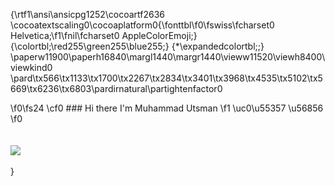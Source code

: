 {\rtf1\ansi\ansicpg1252\cocoartf2636
\cocoatextscaling0\cocoaplatform0{\fonttbl\f0\fswiss\fcharset0 Helvetica;\f1\fnil\fcharset0 AppleColorEmoji;}
{\colortbl;\red255\green255\blue255;}
{\*\expandedcolortbl;;}
\paperw11900\paperh16840\margl1440\margr1440\vieww11520\viewh8400\viewkind0
\pard\tx566\tx1133\tx1700\tx2267\tx2834\tx3401\tx3968\tx4535\tx5102\tx5669\tx6236\tx6803\pardirnatural\partightenfactor0

\f0\fs24 \cf0 ### Hi there I'm Muhammad Utsman 
\f1 \uc0\u55357 \u56856 
\f0 \
\
<a href="https://github.com/anuraghazra/github-readme-stats">\
  <img align="center" src="https://github-readme-stats.vercel.app/api?username=knalbdev&show_icons=true&theme=dark" />\
</a>\
}